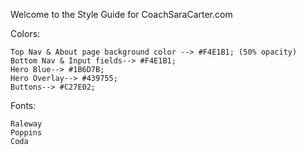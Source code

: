 Welcome to the Style Guide for CoachSaraCarter.com

Colors:

    Top Nav & About page background color --> #F4E1B1; (50% opacity)
    Bottom Nav & Input fields--> #F4E1B1;
    Hero Blue--> #1B6D7B;
    Hero Overlay--> #439755;
    Buttons--> #C27E02;


Fonts:
    
    Raleway
    Poppins
    Coda
